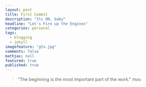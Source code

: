 ```yaml
---
layout: post
title: First Commit
description: "Its ON, baby"
headline: "Let's Fire up the Engines"
categories: personal
tags: 
  - blogging
  - jekyll
imagefeature: "gtx.jpg"
comments: false
mathjax: null
featured: true
published: true
---
```


>&quot;The beginning is the most important part of the work.&quot;
><small><cite title="Plato">Plato</cite></small>

